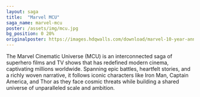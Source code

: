 ```yaml
---
layout: saga
title:  "Marvel MCU"
saga_name: marvel-mcu
poster: /assets/img/mcu.jpg
bg_position: 0 20%
originalposter: https://images.hdqwalls.com/download/marvel-10-year-anniversary-9y-1366x768.jpg
---
```

The Marvel Cinematic Universe (MCU) is an interconnected saga of superhero films and TV shows that has redefined modern cinema, captivating millions worldwide. Spanning epic battles, heartfelt stories, and a richly woven narrative, it follows iconic characters like Iron Man, Captain America, and Thor as they face cosmic threats while building a shared universe of unparalleled scale and ambition.